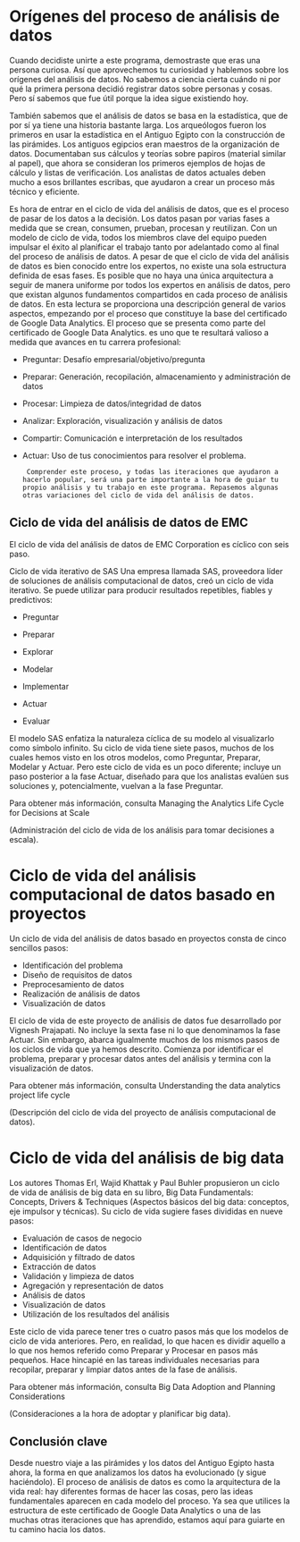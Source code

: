 # Orígenes del proceso de análisis de datos

Cuando decidiste unirte a este programa, demostraste que eras una persona curiosa. Así que aprovechemos tu curiosidad y hablemos sobre los orígenes del análisis de datos. No sabemos a ciencia cierta cuándo ni por qué la primera persona decidió registrar datos sobre personas y cosas. Pero sí sabemos que fue útil porque la idea sigue existiendo hoy. 

También sabemos que el análisis de datos se basa en la estadística, que de por sí ya tiene una historia bastante larga. Los arqueólogos fueron los primeros en usar la estadística en el Antiguo Egipto con la construcción de las pirámides. Los antiguos egipcios eran maestros de la organización de datos. Documentaban sus cálculos y teorías sobre papiros (material similar al papel), que ahora se consideran los primeros ejemplos de hojas de cálculo y listas de verificación. Los analistas de datos actuales deben mucho a esos brillantes escribas, que ayudaron a crear un proceso más técnico y eficiente.

Es hora de entrar en el ciclo de vida del análisis de datos, que es el proceso de pasar de los datos a la decisión. Los datos pasan por varias fases a medida que se crean, consumen, prueban, procesan y reutilizan. Con un modelo de ciclo de vida, todos los miembros clave del equipo pueden impulsar el éxito al planificar el trabajo tanto por adelantado como al final del proceso de análisis de datos. A pesar de que el ciclo de vida del análisis de datos es bien conocido entre los expertos, no existe una sola estructura definida de esas fases. Es posible que no haya una única arquitectura a seguir de manera uniforme por todos los expertos en análisis de datos, pero que existan algunos fundamentos compartidos en cada proceso de análisis de datos. En esta lectura se proporciona una descripción general de varios aspectos, empezando por el proceso que constituye la base del certificado de Google Data Analytics.
El proceso que se presenta como parte del certificado de Google Data Analytics. es uno que te resultará valioso a medida que avances en tu carrera profesional:

- Preguntar: Desafío empresarial/objetivo/pregunta

-  Preparar: Generación, recopilación, almacenamiento y administración de datos

-  Procesar: Limpieza de datos/integridad de datos

-  Analizar: Exploración, visualización y análisis de datos

-  Compartir: Comunicación e interpretación de los resultados 

-  Actuar:  Uso de tus conocimientos para resolver el problema.

        Comprender este proceso, y todas las iteraciones que ayudaron a hacerlo popular, será una parte importante a la hora de guiar tu propio análisis y tu trabajo en este programa. Repasemos algunas otras variaciones del ciclo de vida del análisis de datos.


## Ciclo de vida del análisis de datos de EMC

El ciclo de vida del análisis de datos de EMC Corporation es cíclico con seis paso.

Ciclo de vida iterativo de SAS
Una empresa llamada SAS, proveedora líder de soluciones de análisis computacional de datos, creó un ciclo de vida iterativo. Se puede utilizar para producir resultados repetibles, fiables y predictivos:

- Preguntar

- Preparar
- Explorar
- Modelar
- Implementar
- Actuar
- Evaluar

El modelo SAS enfatiza la naturaleza cíclica de su modelo al visualizarlo como símbolo infinito. Su ciclo de vida tiene siete pasos, muchos de los cuales hemos visto en los otros modelos, como Preguntar, Preparar, Modelar y Actuar. Pero este ciclo de vida es un poco diferente; incluye un paso posterior a la fase Actuar, diseñado para que los analistas evalúen sus soluciones y, potencialmente, vuelvan a la fase Preguntar. 

Para obtener más información, consulta Managing the Analytics Life Cycle for Decisions at Scale

 (Administración del ciclo de vida de los análisis para tomar decisiones a escala).

# Ciclo de vida del análisis computacional de datos basado en proyectos

Un ciclo de vida del análisis de datos basado en proyectos consta de cinco sencillos pasos:

- Identificación del problema
- Diseño de requisitos de datos
- Preprocesamiento de datos
- Realización de análisis de datos
- Visualización de datos

El ciclo de vida de este proyecto de análisis de datos fue desarrollado por Vignesh Prajapati. No incluye la sexta fase ni lo que denominamos la fase Actuar. Sin embargo, abarca igualmente muchos de los mismos pasos de los ciclos de vida que ya hemos descrito. Comienza por identificar el problema, preparar y procesar datos antes del análisis y termina con la visualización de datos.

Para obtener más información, consulta Understanding the data analytics project life cycle

(Descripción del ciclo de vida del proyecto de análisis computacional de datos).
# Ciclo de vida del análisis de big data

Los autores Thomas Erl, Wajid Khattak y Paul Buhler propusieron un ciclo de vida de análisis de big data en su libro, Big Data Fundamentals: Concepts, Drivers & Techniques (Aspectos básicos del big data: conceptos, eje impulsor y técnicas). Su ciclo de vida sugiere fases divididas en nueve pasos:

- Evaluación de casos de negocio
- Identificación de datos
- Adquisición y filtrado de datos
- Extracción de datos
- Validación y limpieza de datos
- Agregación y representación de datos
- Análisis de datos
- Visualización de datos
- Utilización de los resultados del análisis

Este ciclo de vida parece tener tres o cuatro pasos más que los modelos de ciclo de vida anteriores. Pero, en realidad, lo que hacen es dividir aquello a lo que nos hemos referido como Preparar y Procesar en pasos más pequeños. Hace hincapié en las tareas individuales necesarias para recopilar, preparar y limpiar datos antes de la fase de análisis.

Para obtener más información, consulta Big Data Adoption and Planning Considerations

 (Consideraciones a la hora de adoptar y planificar big data).

## Conclusión clave

Desde nuestro viaje a las pirámides y los datos del Antiguo Egipto hasta ahora, la forma en que analizamos los datos ha evolucionado (y sigue haciéndolo). El proceso de análisis de datos es como la arquitectura de la vida real: hay diferentes formas de hacer las cosas, pero las ideas fundamentales aparecen en cada modelo del proceso. Ya sea que utilices la estructura de este certificado de Google Data Analytics o una de las muchas otras iteraciones que has aprendido, estamos aquí para guiarte en tu camino hacia los datos.

